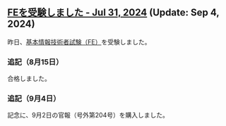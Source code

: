 ## [FEを受験しました - Jul 31, 2024](https://juten10x.github.io/note/fe_Jul-31-2024.html) (Update: Sep 4, 2024)

昨日、[基本情報技術者試験（FE）](https://www.ipa.go.jp/shiken/kubun/fe.html)を受験しました。

### 追記（8月15日）
合格しました。

### 追記（9月4日）
記念に、9月2日の官報（号外第204号）を購入しました。
